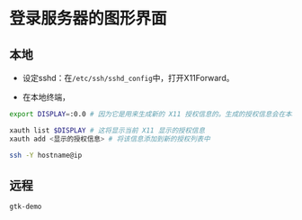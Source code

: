 # 登录服务器的图形界面

## 本地

- 设定sshd：在`/etc/ssh/sshd_config`中，打开X11Forward。


- 在本地终端，
```bash
export DISPLAY=:0.0 # 因为它是用来生成新的 X11 授权信息的。生成的授权信息会在本地添加到授权列表中，并随后通过 SSH 连接传输到远程服务器。

xauth list $DISPLAY # 这将显示当前 X11 显示的授权信息
xauth add <显示的授权信息> # 将该信息添加到新的授权列表中

ssh -Y hostname@ip
```


## 远程 
```bash 
gtk-demo
```
